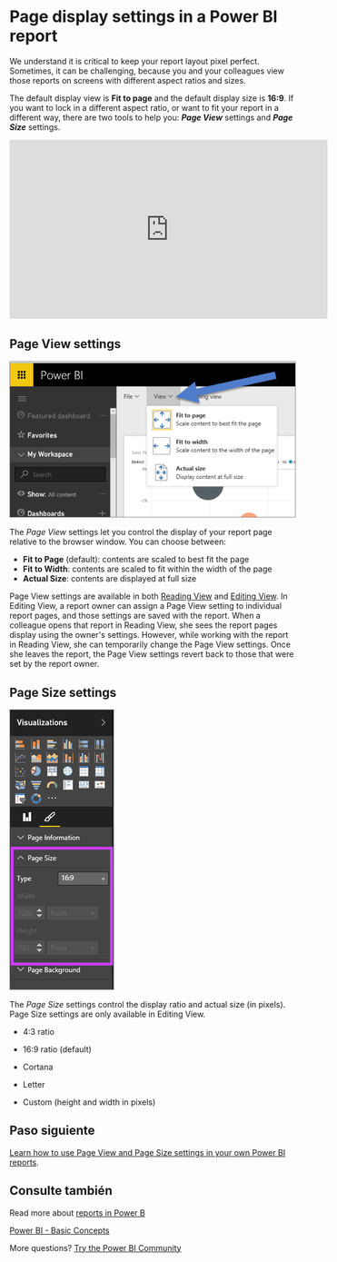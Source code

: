 <properties
   pageTitle="Page display settings in a Power BI report"
   description="Page display settings in a Power BI report"
   services="powerbi"
   documentationCenter=""
   authors="mihart"
   manager="mblythe"
   backup=""
   editor=""
   tags=""
   featuredVideoId="5tg-OXzxe2g"
   qualityFocus="monitoring"
   qualityDate=""/>

<tags
   ms.service="powerbi"
   ms.devlang="NA"
   ms.topic="article"
   ms.tgt_pltfrm="NA"
   ms.workload="powerbi"
   ms.date="10/07/2016"
   ms.author="mihart"/>

# Page display settings in a Power BI report

We understand it is critical to keep your report layout pixel perfect. Sometimes, it can be challenging, because you and your colleagues view those reports on screens with different aspect ratios and sizes. 

The default display view is <bpt id="p1">**</bpt>Fit to page<ept id="p1">**</ept> and the default display size is <bpt id="p2">**</bpt>16:9<ept id="p2">**</ept>. If you want to lock in a different aspect ratio, or want to fit your report in a different way, there are two tools to help you: <bpt id="p1">***</bpt>Page View<ept id="p1">***</ept> settings and <bpt id="p2">***</bpt>Page Size<ept id="p2">***</ept> settings.

<iframe width="560" height="315" src="https://www.youtube.com/embed/5tg-OXzxe2g" frameborder="0" allowfullscreen></iframe>


## Page View settings

![](media/powerbi-service-change-report-display-settings/pbi-change-page-view.png)



The <bpt id="p1">*</bpt>Page View<ept id="p1">*</ept> settings let you control the display of your report page relative to the browser window.  You can choose between:

-   <bpt id="p1">**</bpt>Fit to Page<ept id="p1">**</ept> (default): contents are scaled to best fit the page
-   <bpt id="p1">**</bpt>Fit to Width<ept id="p1">**</ept>: contents are scaled to fit within the width of the page
-   <bpt id="p1">**</bpt>Actual Size<ept id="p1">**</ept>: contents are displayed at full size

Page View settings are available in both <bpt id="p1">[</bpt>Reading View<ept id="p1">](powerbi-service-interact-with-a-report-in-reading-view.md)</ept> and <bpt id="p2">[</bpt>Editing View<ept id="p2">](powerbi-service-interact-with-a-report-in-editing-view.md)</ept>. In Editing View, a report owner can assign a Page View setting to individual report pages, and those settings are saved with the report. When a colleague opens that report in Reading View, she sees the report pages display using the owner's settings.  However, while working with the report in Reading View, she can temporarily change the Page View settings.  Once she leaves the report, the Page View settings revert back to those that were set by the report owner.

## Page Size settings

![](media/powerbi-service-change-report-display-settings/pbi-change-page-size.png)

The <bpt id="p1">*</bpt>Page Size<ept id="p1">*</ept> settings control the display ratio and actual size (in pixels).  Page Size settings are only available in Editing View.

-   4:3 ratio

-   16:9 ratio (default)

-   Cortana

-   Letter

-   Custom (height and width in pixels)

## Paso siguiente

<bpt id="p1">[</bpt>Learn how to use Page View and Page Size settings in your own Power BI reports<ept id="p1">](powerbi-service-tutorial-change-report-display-settings.md)</ept>.

## Consulte también

Read more about <bpt id="p1">[</bpt>reports in Power B<ept id="p1">](powerbi-service-reports.md)</ept>

[Power BI - Basic Concepts](powerbi-service-basic-concepts.md)

More questions? [Try the Power BI Community](http://community.powerbi.com/)
